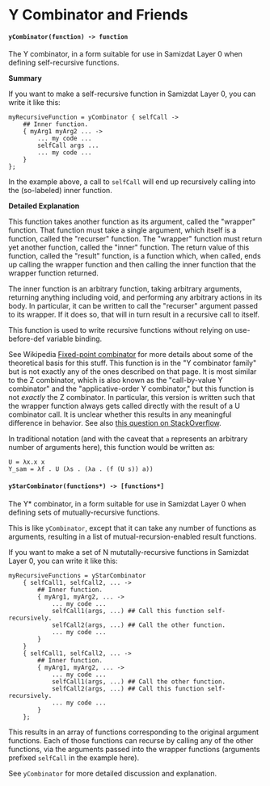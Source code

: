 Y Combinator and Friends
========================

#### `yCombinator(function) -> function`

The Y combinator, in a form suitable for use in Samizdat Layer 0 when
defining self-recursive functions.

**Summary**

If you want to make a self-recursive function in Samizdat Layer 0,
you can write it like this:

```
myRecursiveFunction = yCombinator { selfCall ->
    ## Inner function.
    { myArg1 myArg2 ... ->
        ... my code ...
        selfCall args ...
        ... my code ...
    }
};
```

In the example above, a call to `selfCall` will end up recursively
calling into the (so-labeled) inner function.

**Detailed Explanation**

This function takes another function as its argument, called the
"wrapper" function. That function must take a single argument, which itself
is a function, called the "recurser" function. The "wrapper" function must
return yet another function, called the "inner" function. The return value
of this function, called the "result" function, is a function which, when
called, ends up calling the wrapper function and then calling the inner
function that the wrapper function returned.

The inner function is an arbitrary function, taking arbitrary arguments,
returning anything including void, and performing any arbitrary
actions in its body. In particular, it can be written to call the
"recurser" argument passed to its wrapper. If it does so, that will in
turn result in a recursive call to itself.

This function is used to write recursive functions without relying
on use-before-def variable binding.

See Wikipedia [Fixed-point
combinator](http://en.wikipedia.org/wiki/Fixed-point_combinator) for
more details about some of the theoretical basis for this stuff.
This function is in the "Y combinator family" but is not exactly any
of the ones described on that page. It is most similar to the Z
combinator, which is also known as the "call-by-value Y combinator"
and the "applicative-order Y combinator," but this function is not
*exactly* the Z combinator. In particular, this version is written
such that the wrapper function always gets called directly with the
result of a U combinator call. It is unclear whether this results
in any meaningful difference in behavior. See also [this question on
StackOverflow](http://stackoverflow.com/questions/16258308).

In traditional notation (and with
the caveat that `a` represents an arbitrary number of arguments here),
this function would be written as:

```
U = λx.x x
Y_sam = λf . U (λs . (λa . (f (U s)) a))
```

#### `yStarCombinator(functions*) -> [functions*]`

The Y* combinator, in a form suitable for use in Samizdat Layer 0 when
defining sets of mutually-recursive functions.

This is like `yCombinator`, except that it can take any number of
functions as arguments, resulting in a list of mutual-recursion-enabled
result functions.

If you want to make a set of N mututally-recursive functions in
Samizdat Layer 0, you can write it like this:

```
myRecursiveFunctions = yStarCombinator
    { selfCall1, selfCall2, ... ->
        ## Inner function.
        { myArg1, myArg2, ... ->
            ... my code ...
            selfCall1(args, ...) ## Call this function self-recursively.
            selfCall2(args, ...) ## Call the other function.
            ... my code ...
        }
    }
    { selfCall1, selfCall2, ... ->
        ## Inner function.
        { myArg1, myArg2, ... ->
            ... my code ...
            selfCall1(args, ...) ## Call the other function.
            selfCall2(args, ...) ## Call this function self-recursively.
            ... my code ...
        }
    };
```

This results in an array of functions corresponding to the original argument
functions. Each of those functions can recurse by calling any of the other
functions, via the arguments passed into the wrapper functions (arguments
prefixed `selfCall` in the example here).

See `yCombinator` for more detailed discussion and explanation.

